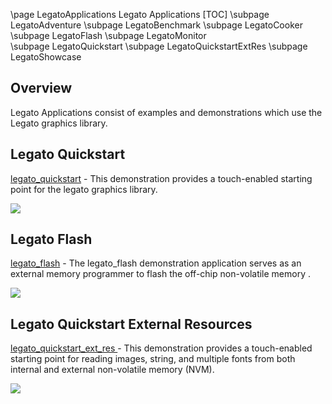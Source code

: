 \page LegatoApplications Legato Applications
[TOC]
\subpage LegatoAdventure
\subpage LegatoBenchmark 
\subpage LegatoCooker
\subpage LegatoFlash
\subpage LegatoMonitor   
\subpage LegatoQuickstart
\subpage LegatoQuickstartExtRes
\subpage LegatoShowcase

## Overview 

Legato Applications consist of examples and demonstrations which use the Legato graphics library. 

## Legato Quickstart

[legato_quickstart](_legato_quickstart.html) - This demonstration provides a touch-enabled starting point for the legato graphics library. 

![](https://microchip-mplab-harmony.github.io/gfx/aria_quickstart_screen.png)

## Legato Flash

[legato_flash](_legato_flash.html) - The legato_flash demonstration application serves as an external memory programmer to flash the off-chip non-volatile memory . 

![](https://microchip-mplab-harmony.github.io/gfx/legato_fl_e54_cult_cpro_parallel.X_ui1.png)

## Legato Quickstart External Resources

[legato_quickstart_ext_res ](_legato_quickstart_ext_res.html) - 
This demonstration provides a touch-enabled starting point for reading images, string, and multiple fonts from both internal and external non-volatile memory (NVM).

![](https://microchip-mplab-harmony.github.io/gfx/aria_quickstart_x_r_e70_xu_tm4301b_run1.png)
